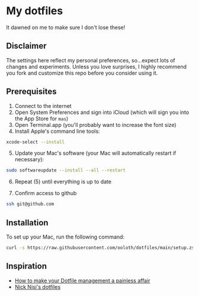 # My dotfiles

It dawned on me to make sure I don't lose these!

## Disclaimer

The settings here reflect my personal preferences, so...expect lots of changes and experiments. Unless you love surprises, I highly recommend you fork and customize this repo before you consider using it.

## Prerequisites

1. Connect to the internet
2. Open System Preferences and sign into iCloud (which will sign you into the App Store for `mas`)
3. Open Terminal.app (you'll probably want to increase the font size)
4. Install Apple's command line tools:

```sh
xcode-select --install
```

5. Update your Mac's software (your Mac will automatically restart if necessary):

```sh
sudo softwareupdate --install --all --restart
```

6. Repeat (5) until everything is up to date

7. Confirm access to github

```sh
ssh git@github.com
```

## Installation

To set up your Mac, run the following command:

```sh
curl -s https://raw.githubusercontent.com/ooloth/dotfiles/main/setup.zsh | zsh
```

## Inspiration

- [How to make your Dotfile management a painless affair](https://www.freecodecamp.org/news/dive-into-dotfiles-part-2-6321b4a73608/)
- [Nick Nisi's dotfiles](https://github.com/nicknisi/dotfiles)
